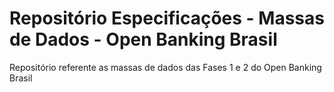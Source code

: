 # Repositório Especificações - Massas de Dados - Open Banking Brasil

Repositório referente as massas de dados das Fases 1 e 2 do Open Banking Brasil
